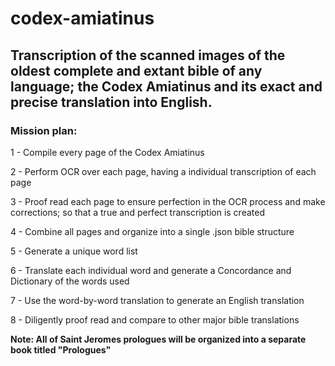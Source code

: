 # codex-amiatinus

## Transcription of the scanned images of the oldest complete and extant bible of any language; the Codex Amiatinus and its exact and precise translation into English.

### Mission plan:

1 - Compile every page of the Codex Amiatinus

2 - Perform OCR over each page, having a individual transcription of each page

3 - Proof read each page to ensure perfection in the OCR process and make corrections; so that a true and perfect transcription is created

4 - Combine all pages and organize into a single .json bible structure

5 - Generate a unique word list

6 - Translate each individual word and generate a Concordance and Dictionary of the words used

7 - Use the word-by-word translation to generate an English translation

8 - Diligently proof read and compare to other major bible translations

**Note: All of Saint Jeromes prologues will be organized into a separate book titled "Prologues"**
